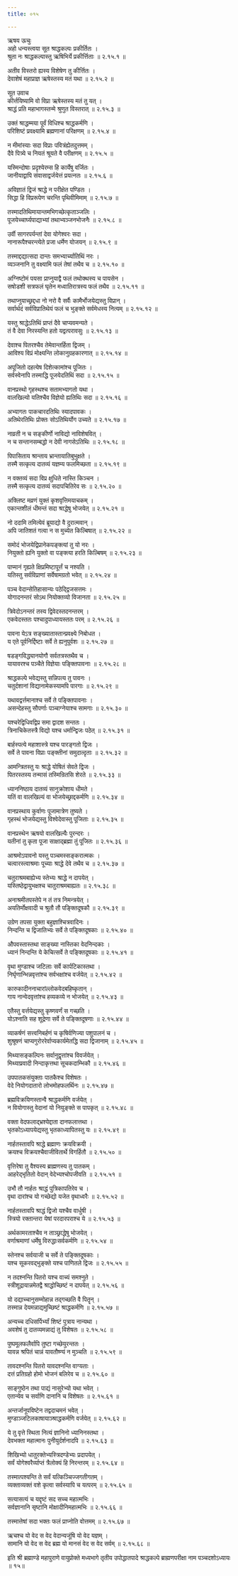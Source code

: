 ```yaml
---
title: ०१५

---
```

ऋषय ऊचुः  
अहो धन्यस्त्वया सूत श्राद्धकल्पः प्रकीर्तितः ।  
श्रुता नः श्राद्धकल्पास्तु ऋषिभिर्ये प्रकीर्त्तिताः ॥ २.१५.१ ॥  
  
अतीव विस्तरो ह्यस्य विशेषेण तु कीर्त्तितः ।  
देवाशेषं महाप्राज्ञ ऋषेस्तस्य मतं यथा ॥ २.१५.२ ॥  
  
सूत उवाच  
कीर्त्तयिष्यामि वो विप्रा ऋषेस्तस्य मतं तु यत् ।  
श्राद्धं प्रति महाभागस्तन्मे श्रुणुत विस्तरात् ॥ २.१५.३ ॥  
  
उक्तं श्राद्धम्मया पूर्वं विधिश्च श्राद्धकर्मणि ।  
परिशिष्टं प्रवक्ष्यामि ब्रह्मणानां परिक्षणम् ॥ २.१५.४ ॥  
  
न मीमांस्याः सदा विप्राः पवित्रंह्येतदुत्तमम् ।  
दैवे पित्र्ये च नियतं श्रूयते वै परीक्षणम् ॥ २.१५.५ ॥  
  
यस्मिन्दोषाः प्रदृश्येरम्स हि कार्येषु वर्जितः ।  
जानीयाद्वापि संवासाद्वर्जयेत्तं प्रयत्नतः ॥ २.१५.६ ॥  
  
अविज्ञातं द्विजं श्राद्धे न परीक्षेत पण्डितः ।  
सिद्धा हि विप्ररूपेण चरन्ति पृथिवीमिमाम् ॥ २.१५.७ ॥  
  
तस्मादतिथिमायान्तमभिगच्छेत्कृताञ्जलिः ।  
पूजयेच्चार्घ्यपाद्याभ्यां तथाभ्यञ्जनभोजनैः ॥ २.१५.८ ॥  
  
उर्वी सागरपर्यन्तां देवा योगेश्वरः सदा ।  
नानारूपैश्चरन्त्येते प्रजा धर्मेण योजयन् ॥ २.१५.९ ॥  
  
तस्माद्दद्यात्सदा दान्तः समभ्यार्च्यातिथिं नरः ।  
व्यञ्जनानि तु वक्ष्यामि फलं तेषां तथैव च ॥ २.१५.१० ॥  
  
अग्निष्टोमं पयसा प्राप्नुयाद्वै फलं तथोक्थस्य च पायसेन ।  
सषोडशी सत्रफलं घृतेन मध्वातिरात्रस्य फलं तथैव ॥ २.१५.११ ॥  
  
तथाप्नुयाच्छ्रद्दधा नो नरो वै सर्वैः कामैर्भोजयेद्यस्तु विप्रान् ।  
सर्वार्थदं सर्वविप्रातिथेयं फलं च भुङ्क्ते सर्वमेधस्य नित्यम् ॥ २.१५.१२ ॥  
  
यस्तु श्राद्धेऽतिथिं प्राप्तं दैवे चाप्यवमन्यते ।  
तं वै देवा निरस्यन्ति हतो यद्वत्परावसुः ॥ २.१५.१३ ॥  
  
देवाश्च पितरश्चैव तेमेवान्तर्हिता द्विजम् ।  
आविश्य विप्रं मोक्ष्यन्ति लोकानुग्रहकारणात् ॥ २.१५.१४ ॥  
  
अपूजितो दहत्येष दिशेत्कामांश्च पूजितः ।  
सर्वस्वेनापि तस्माद्धि पूजयेदतिथिं सदा ॥ २.१५.१५ ॥  
  
वानप्रस्थो गृहस्थश्च सतामभ्यागतो यथा ।  
वालखिल्यो यतिश्चैव विज्ञेयो ह्यतिथिः सदा ॥ २.१५.१६ ॥  
  
अभ्यागतः पाकचारदतिथिः स्यादपावकः ।  
अतिथेरतिथिः प्रोक्तः सोऽतिथिर्योग उच्यते ॥ २.१५.१७ ॥  
  
नाव्रती न च सङ्कीर्णो नाविद्यो नाविशेषवित् ।  
न च सन्तानसम्बद्धो न देवी नागसेऽतिथिः ॥ २.१५.१८ ॥  
  
पिपासिताय श्रान्ताय भ्रान्तायातिबुभुक्षते ।  
तस्मै सत्कृत्य दातव्यं यज्ञम्य फलमिच्छता ॥ २.१५.१९ ॥  
  
न वक्तव्यं सदा विप्र क्षुधिते नास्ति किञ्चन ।  
तस्मै सत्कृत्य दातव्यं सदापचितिरेव सः ॥ २.१५.२० ॥  
  
अक्लिष्ट मव्रणं युक्तं कृशवृत्तिमयाचकम् ।  
एकान्तशीलं धीमन्तं सदा श्राद्धेषु भोजयेत् ॥ २.१५.२१ ॥  
  
नो ददामि तमित्येवं ब्रूयाद्यो वै दुरात्मवान् ।  
अपि जातिशतं गत्वा न स मुच्येत किल्बिषात् ॥ २.१५.२२ ॥  
  
समोदं भोजयेद्विप्रानेकपङ्क्त्यां तु यो नरः ।  
नियुक्तो ह्यनि युक्तो वा पङ्क्त्या हरति किल्बिषम् ॥ २.१५.२३ ॥  
  
पाप्मानं गृह्यते क्षिप्रमिष्टापूर्त्तं च नश्यति ।  
यतिस्तु सर्वविप्राणां सर्वेषामग्रतो भवेत् ॥ २.१५.२४ ॥  
  
पञ्च वेदान्सेतिहासान्यः पठेद्द्विजसत्तमः ।  
योगादनन्तरं सोऽथ नियोक्तव्यो विजानता ॥ २.१५.२५ ॥  
  
त्रिवेदोऽनन्तरं तस्य द्विवेदस्तदनन्तरम् ।  
एकवेदस्ततः पश्चादुपाध्यायस्ततः परम् ॥ २.१५.२६ ॥  
  
पावना येऽत्र सङ्ख्यातास्तान्प्रवक्ष्ये निबोधत ।  
य एते पूर्वनिर्द्दिष्टाः सर्वे ते ह्यनुपूर्वशः ॥ २.१५.२७ ॥  
  
षडङ्गविद्ध्यानयोगौ सर्वतत्रस्तथैव च ।  
यायावरश्च पञ्चैते विज्ञेयाः पङ्क्तिपावनाः ॥ २.१५.२८ ॥  
  
श्राद्धकल्पे भवेद्यस्तु सन्निपत्य तु पावनः ।  
चतुर्दशानां विद्यानामेकस्यामपि पारगाः ॥ २.१५.२९ ॥  
  
यथावद्वर्त्तमानाश्च सर्वे ते पङ्क्तिपावनाः ।  
असन्देहस्तु सौपर्णाः पञ्चाग्नेयाश्च सामगाः ॥ २.१५.३० ॥  
  
यश्चरेद्विधिवद्विप्र समा द्वादश सन्ततः ।  
त्रिनाचिकेतस्त्रै विद्यो यश्च धर्मान्द्विजः पठेत् ॥ २.१५.३१ ॥  
  
बार्हस्पत्ये महाशास्त्रे यश्च पारङ्गतो द्विजः ।  
सर्वे ते पावना विप्राः पङ्क्तीनां समुदात्दृताः ॥ २.१५.३२ ॥  
  
आमन्त्रितस्तु यः श्राद्धे योषितं सेवते द्विजः ।  
पितरस्तस्य तन्मासं तस्मिन्रितसि शेरते ॥ २.१५.३३ ॥  
  
ध्याननिष्ठाय दातव्यं सानुक्रोशाय धीमते ।  
यतिं वा वालखिल्यं वा भोजयेच्छ्राद्दकर्मणि ॥ २.१५.३४ ॥  
  
वानप्रस्थाय कुर्वाणः पूजामात्रेण तुष्यते ।  
गृहस्थं भोजयेद्यस्तु विश्वेदेवास्तु पूजिताः ॥ २.१५.३५ ॥  
  
वानप्रस्थेन ऋषयो वालखिल्यैः पुरन्दरः ।  
यतीनां तु कृता पूजा साक्षाद्ब्रह्मा तुं पूजितः ॥ २.१५.३६ ॥  
  
आश्रमोऽपावनो यस्तु पञ्चमस्सङ्करात्मकः ।  
चत्वारस्त्वाश्रमाः पूच्याः श्राद्धे देवे तथैव च ॥ २.१५.३७ ॥  
  
चतुराश्रमबाह्येभ्य स्तेभ्यः श्राद्धे न दापयेत् ।  
यस्तिष्ठेद्वायुभक्षश्च चातुराश्रमबाह्यतः ॥ २.१५.३८ ॥  
  
अनाश्रमीतपस्तेपे न तं तत्र निमन्त्रयेत् ।  
अयतिर्मोक्षवादी च श्रुतौ तौ पङ्क्तिदूषकौ ॥ २.१५.३९ ॥  
  
उग्रेण तपसा युक्ता बहुज्ञाश्चित्रवादिनः ।  
निन्दन्ति च द्विजातिभ्यः सर्वे ते पङ्क्तिदूषकाः ॥ २.१५.४० ॥  
  
औपवस्तास्तथा साङ्ख्या नास्तिका वेदनिन्दकाः ।  
ध्यानं निन्दन्ति ये केचित्सर्वे ते पङ्क्तिदूषकाः ॥ २.१५.४१ ॥  
  
वृथा मुण्डाश्च जटिलाः सर्वे कार्पटिकास्तथा ।  
निर्घृणान्भिन्नवृत्तांश्च सर्वभक्षांश्च वर्जयेत् ॥ २.१५.४२ ॥  
  
कारुकादीननाचारांल्लोकवेदबहिष्कृतान् ।  
गाय नान्वेदवृत्तांश्च हव्यकव्ये न भोजयेत् ॥ २.१५.४३ ॥  
  
एतैस्तु वर्त्तयेद्यस्तु कृष्णवर्णं स गच्छति ।  
योऽश्नाति सह शूद्रेणा सर्वे ते पङ्क्तिदूषणाः ॥ २.१५.४४ ॥  
  
व्याकर्षणं सत्त्वनिबर्हणं च कृषिर्वणिज्या पशुपालनं च ।  
शुश्रूषणं चाप्यगुरोररेर्वाप्यकार्यमेतद्धि सदा द्विजानाम् ॥ २.१५.४५ ॥  
  
मिथ्यासङ्कल्पिनः सर्वानुद्वृत्तांश्च विवर्जयेत् ।  
मिथ्याप्रवादी निन्दाकृत्तथा सूचकदाम्भिकौ ॥ २.१५.४६ ॥  
  
उपपातकसंयुक्ताः पातकैश्च विशेषतः ।  
वेदे नियोगदातारो लोभमोहफलर्थिनः ॥ २.१५.४७ ॥  
  
ब्रह्मविक्रयिणस्तान्वै श्राद्धकर्मणि वर्जयेत् ।  
न वियोगास्तु वेदानां यो नियुङ्क्ते स पापकृत् ॥ २.१५.४८ ॥  
  
वक्ता वेदफलाद्भ्रश्येद्दाता दानफलात्तथा ।  
भृतकोऽध्यापयेद्यस्तु भृतकाध्यापितस्तु यः ॥ २.१५.४९ ॥  
  
नार्हतस्तावपि श्राद्धे ब्रह्माणः क्रयविक्रयी ।  
क्रयश्च विक्रयश्चैवाजीवितार्थे विगर्हितौ ॥ २.१५.५० ॥  
  
वृत्तिरेषा तु वैश्यस्य ब्राह्मणस्य तु पातकम् ।  
आहरेद्भृतितो वेदान् वेदेभ्यश्चोपजीवति ॥ २.१५.५१ ॥  
  
उभौ तौ नार्हतः श्राद्धं पुत्रिकापतिरेव च ।  
वृथा दारांश्च यो गच्छेद्यो यजेत वृथाध्वरैः ॥ २.१५.५२ ॥  
  
नार्हतस्तावपि श्राद्धं द्विजो यश्चैव वार्धुषी ।  
स्त्रियो रक्तान्तरा येषां परदारपराश्च ये ॥ २.१५.५३ ॥  
  
अर्थकामरताश्चैव न ताञ्छ्राद्धेषु भोजयेत् ।  
वर्णाश्रमाणां धर्मेषु विरुद्धाःसर्वकर्मणि ॥ २.१५.५४ ॥  
  
स्तेनश्च सर्वयाजी च सर्वे ते पङ्क्तिदूषकाः ।  
यश्च सूकरवद्भुङ्क्ते यश्च पाणितले द्विजः ॥ २.१५.५५ ॥  
  
न तदश्नन्ति पितरो यश्च वाच्यं समश्नुते ।  
स्त्रीशूद्रायान्नमेतद्वै श्राद्धोच्छिष्टं न दापयेत् ॥ २.१५.५६ ॥  
  
यो दद्याच्चानुसम्मोहान्न तद्गच्छति वै पितॄन् ।  
तस्मान्न देयमन्नाद्यमुच्छिष्टं श्राद्धकर्मणि ॥ २.१५.५७ ॥  
  
अन्यच्च दधिसर्पिर्भ्यां शिष्टं पुत्राय नान्यथा ।  
अवशेषं तु दातव्यमन्नाद्यं तु विशेषतः ॥ २.१५.५८ ॥  
  
पुष्पमूलफलैर्वापि तुष्टा गच्छेयुरन्ततः ।  
यावन्न श्रपितं चान्नं यावतौष्ण्यं न मुञ्चति ॥ २.१५.५९ ॥  
  
तावदश्नन्ति पितरो यावदश्नन्ति वाग्यताः ।  
दत्तं प्रतिग्रहो होमो भोजनं बलिरेव च ॥ २.१५.६० ॥  
  
साङ्गुष्ठेन तथा पाद्यं नासुरेभ्यो यथा भवेत् ।  
एतान्येव च सर्वाणि दानानि च विशेषतः ॥ २.१५.६१ ॥  
  
अन्तर्जानूपविष्टेन तद्वदाचमनं भवेत् ।  
मुण्डाञ्जटिलकाषायाञ्श्राद्धकर्मणि वर्जयेत् ॥ २.१५.६२ ॥  
  
ये तु वृत्ते स्थिता नित्यं ज्ञानिनो ध्यानिनस्तथा ।  
देवभक्ता महात्मानः पुनीयुर्दर्शनादपि ॥ २.१५.६३ ॥  
  
शिखिभ्यो धातुरक्तेभ्यस्त्रिदण्डेभ्यः प्रदापयेत् ।  
सर्वं योगेश्वरैर्व्याप्तं त्रैलोक्यं हि निरन्तरम् ॥ २.१५.६४ ॥  
  
तस्मात्पश्यन्ति ते सर्वं यत्किञ्चिज्जगतीगतम् ।  
व्यक्ताव्यक्तं वशे कृत्वा सर्वस्यापि च यत्परम् ॥ २.१५.६५ ॥  
  
सत्यासत्यं च यद्दृष्टं सद सच्च महात्मभिः ।  
सर्वज्ञानानि सृष्टानि मोक्षादीनिमहात्मभिः ॥ २.१५.६६ ॥  
  
तस्मात्तेषां सदा भक्तः फलं प्राप्नोति वोत्तमम् ॥ २.१५.६७ ॥  
  
ऋचश्च यो वेद स वेद वेदान्यजूंषि यो वेद यज्ञम् ।  
सामानि यो वेद स वेद ब्रह्म यो मानसं वेद स वेद सर्वम् ॥ २.१५.६८ ॥  
  
इति श्री ब्रह्माण्डे महापुराणे वायुप्रोक्ते मध्यभागे तृतीय उपोद्धातपादे श्राद्धकल्पे ब्राह्मणपरीक्षा नाम पञ्चदशोऽध्यायः ॥ १५॥  
                                              